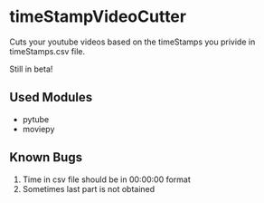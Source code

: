 # timeStampVideoCutter

Cuts your youtube videos based on the timeStamps you privide in timeStamps.csv file.

Still in beta!

## Used Modules
- pytube
- moviepy

## Known Bugs

1. Time in csv file should be in 00:00:00 format
2. Sometimes last part is not obtained



